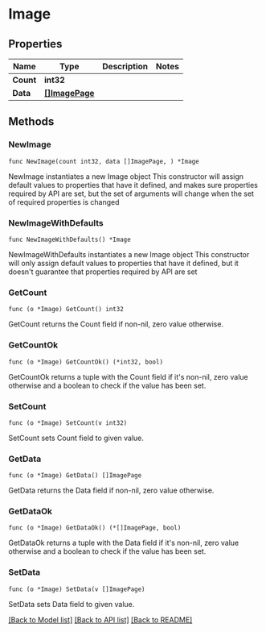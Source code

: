# Image

## Properties

Name | Type | Description | Notes
------------ | ------------- | ------------- | -------------
**Count** | **int32** |  | 
**Data** | [**[]ImagePage**](ImagePage.md) |  | 

## Methods

### NewImage

`func NewImage(count int32, data []ImagePage, ) *Image`

NewImage instantiates a new Image object
This constructor will assign default values to properties that have it defined,
and makes sure properties required by API are set, but the set of arguments
will change when the set of required properties is changed

### NewImageWithDefaults

`func NewImageWithDefaults() *Image`

NewImageWithDefaults instantiates a new Image object
This constructor will only assign default values to properties that have it defined,
but it doesn't guarantee that properties required by API are set

### GetCount

`func (o *Image) GetCount() int32`

GetCount returns the Count field if non-nil, zero value otherwise.

### GetCountOk

`func (o *Image) GetCountOk() (*int32, bool)`

GetCountOk returns a tuple with the Count field if it's non-nil, zero value otherwise
and a boolean to check if the value has been set.

### SetCount

`func (o *Image) SetCount(v int32)`

SetCount sets Count field to given value.


### GetData

`func (o *Image) GetData() []ImagePage`

GetData returns the Data field if non-nil, zero value otherwise.

### GetDataOk

`func (o *Image) GetDataOk() (*[]ImagePage, bool)`

GetDataOk returns a tuple with the Data field if it's non-nil, zero value otherwise
and a boolean to check if the value has been set.

### SetData

`func (o *Image) SetData(v []ImagePage)`

SetData sets Data field to given value.



[[Back to Model list]](../README.md#documentation-for-models) [[Back to API list]](../README.md#documentation-for-api-endpoints) [[Back to README]](../README.md)


